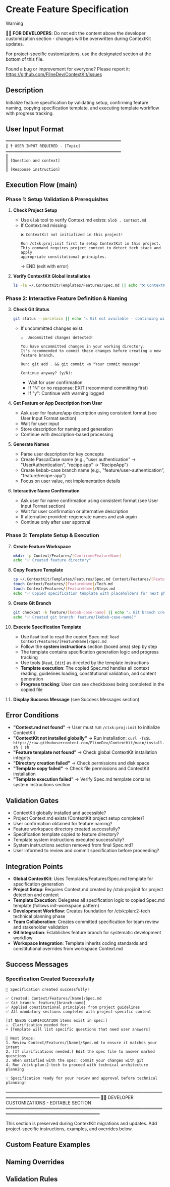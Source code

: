 # Create Feature Specification
<!-- Template Version: 3 | ContextKit: 0.0.0 | Updated: 2025-09-14 -->

> [!WARNING]
> **👩‍💻 FOR DEVELOPERS**: Do not edit the content above the developer customization section - changes will be overwritten during ContextKit updates.
>
> For project-specific customizations, use the designated section at the bottom of this file.
>
> Found a bug or improvement for everyone? Please report it: https://github.com/FlineDev/ContextKit/issues

## Description
Initialize feature specification by validating setup, confirming feature naming, copying specification template, and executing template workflow with progress tracking.

## User Input Format

```
═══════════════════════════════════════════════════
║ ❓ USER INPUT REQUIRED - [Topic]
═══════════════════════════════════════════════════
║
║ [Question and context]
║
║ [Response instruction]
```

## Execution Flow (main)

### Phase 1: Setup Validation & Prerequisites

1. **Check Project Setup**
   - Use `Glob` tool to verify Context.md exists: `Glob . Context.md`
   - If Context.md missing:
     ```
     ❌ ContextKit not initialized in this project!

     Run /ctxk:proj:init first to setup ContextKit in this project.
     This command requires project context to detect tech stack and apply
     appropriate constitutional principles.
     ```
     → END (exit with error)

2. **Verify ContextKit Global Installation**
   ```bash
   ls -la ~/.ContextKit/Templates/Features/Spec.md || echo "❌ ContextKit not installed globally. Run: curl -fsSL https://raw.githubusercontent.com/FlineDev/ContextKit/main/install.sh | sh"
   ```

### Phase 2: Interactive Feature Definition & Naming

3. **Check Git Status**
   ```bash
   git status --porcelain || echo "⚠️ Git not available - continuing without version control"
   ```
   - If uncommitted changes exist:
     ```
     ⚠️  Uncommitted changes detected!

     You have uncommitted changes in your working directory.
     It's recommended to commit these changes before creating a new feature branch.

     Run: git add . && git commit -m "Your commit message"

     Continue anyway? (y/N):
     ```
     - Wait for user confirmation
     - If "N" or no response: EXIT (recommend committing first)
     - If "y": Continue with warning logged

4. **Get Feature or App Description from User**
   - Ask user for feature/app description using consistent format (see User Input Format section)
   - Wait for user input
   - Store description for naming and generation
   - Continue with description-based processing

5. **Generate Names**
   - Parse user description for key concepts
   - Create PascalCase name (e.g., "user authentication" → "UserAuthentication", "recipe app" → "RecipeApp")
   - Create kebab-case branch name (e.g., "feature/user-authentication", "feature/recipe-app")
   - Focus on user value, not implementation details

6. **Interactive Name Confirmation**
   - Ask user for name confirmation using consistent format (see User Input Format section)
   - Wait for user confirmation or alternative description
   - If alternative provided: regenerate names and ask again
   - Continue only after user approval

### Phase 3: Template Setup & Execution

7. **Create Feature Workspace**
   ```bash
   mkdir -p Context/Features/[ConfirmedFeatureName]
   echo "✅ Created feature directory"
   ```

6. **Copy Feature Template**
   ```bash
   cp ~/.ContextKit/Templates/Features/Spec.md Context/Features/[FeatureName]/Spec.md
   touch Context/Features/[FeatureName]/Tech.md
   touch Context/Features/[FeatureName]/Steps.md
   echo "✅ Copied specification template with placeholders for next phases"
   ```

7. **Create Git Branch**
   ```bash
   git checkout -b feature/[kebab-case-name] || echo "⚠️ Git branch creation failed - continuing without branch"
   echo "✅ Created git branch: feature/[kebab-case-name]"
   ```

10. **Execute Specification Template**
    - Use `Read` tool to read the copied Spec.md: `Read Context/Features/[FeatureName]/Spec.md`
    - Follow the **system instructions** section (boxed area) step by step
    - The template contains specification generation logic and progress tracking
    - Use tools (`Read`, `Edit`) as directed by the template instructions
    - **Template execution**: The copied Spec.md handles all context reading, guidelines loading, constitutional validation, and content generation
    - **Progress tracking**: User can see checkboxes being completed in the copied file

11. **Display Success Message** (see Success Messages section)

## Error Conditions

- **"Context.md not found"** → User must run `/ctxk:proj:init` to initialize ContextKit
- **"ContextKit not installed globally"** → Run installation: `curl -fsSL https://raw.githubusercontent.com/FlineDev/ContextKit/main/install.sh | sh`
- **"Feature template not found"** → Check global ContextKit installation integrity
- **"Directory creation failed"** → Check permissions and disk space
- **"Template copy failed"** → Check file permissions and ContextKit installation
- **"Template execution failed"** → Verify Spec.md template contains system instructions section

## Validation Gates

- ContextKit globally installed and accessible?
- Project Context.md exists (ContextKit project setup complete)?
- User confirmation obtained for feature naming?
- Feature workspace directory created successfully?
- Specification template copied to feature directory?
- Template system instructions executed successfully?
- System instructions section removed from final Spec.md?
- User informed to review and commit specification before proceeding?

## Integration Points

- **Global ContextKit**: Uses Templates/Features/Spec.md template for specification generation
- **Project Setup**: Requires Context.md created by /ctxk:proj:init for project detection and context
- **Template Execution**: Delegates all specification logic to copied Spec.md template (follows init-workspace pattern)
- **Development Workflow**: Creates foundation for /ctxk:plan:2-tech technical planning phase
- **Team Collaboration**: Creates committed specification for team review and stakeholder validation
- **Git Integration**: Establishes feature branch for systematic development workflow
- **Workspace Integration**: Template inherits coding standards and constitutional overrides from workspace Context.md

## Success Messages

### Specification Created Successfully
```
🎉 Specification created successfully!

✅ Created: Context/Features/[Name]/Spec.md
✅ Git branch: feature/[branch-name]
✅ Applied constitutional principles from project guidelines
✅ All mandatory sections completed with project-specific content

[If NEEDS CLARIFICATION items exist in spec:]
⚠️  Clarification needed for:
• [Template will list specific questions that need user answers]

🔗 Next Steps:
1. Review Context/Features/[Name]/Spec.md to ensure it matches your intent
2. [If clarifications needed:] Edit the spec file to answer marked questions
3. When satisfied with the spec: commit your changes with git
4. Run /ctxk:plan:2-tech to proceed with technical architecture planning

💡 Specification ready for your review and approval before technical planning!
```

════════════════════════════════════════════════════════════════════════════════
👩‍💻 DEVELOPER CUSTOMIZATIONS - EDITABLE SECTION
════════════════════════════════════════════════════════════════════════════════

This section is preserved during ContextKit migrations and updates.
Add project-specific instructions, examples, and overrides below.

## Custom Feature Examples
<!-- Add examples of feature/app descriptions that work well with your project type -->

## Naming Overrides
<!-- Document project-specific naming conventions or automatic name generation rules -->

## Validation Rules
<!-- Add extra specification validation steps or quality gates specific to your project -->